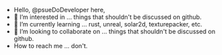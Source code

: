 - Hello, @psueDoDeveloper here,
- 👀 I’m interested in ... things that shouldn't be discussed on github.
- 🌱 I’m currently learning ... rust, unreal, solar2d, texturepacker, etc.
- 💞️ I’m looking to collaborate on ... things that shouldn't be discussed on github.
- How to reach me ... don't.

<!---
psueDoDeveloper/psueDoDeveloper is a ✨ special ✨ repository because its `README.md` (this file) appears on your GitHub profile.
You can click the Preview link to take a look at your changes.
--->
